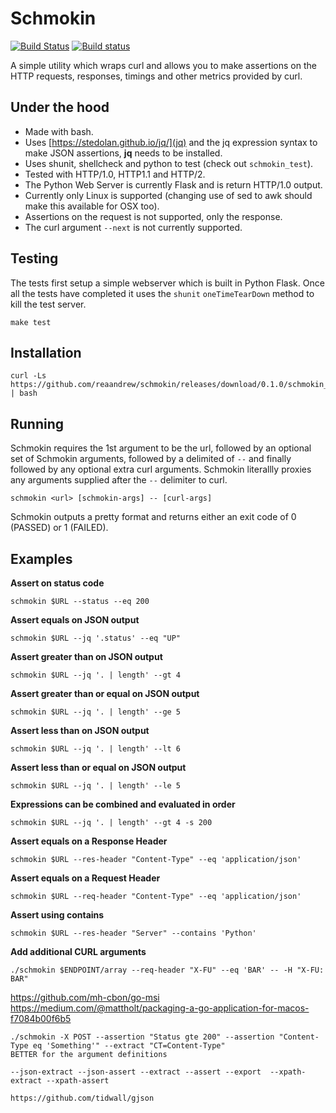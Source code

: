 # Schmokin

[![Build Status](https://travis-ci.org/reaandrew/schmokin.svg?branch=master)](https://travis-ci.org/reaandrew/schmokin)
[![Build status](https://ci.appveyor.com/api/projects/status/vmplaucxbdomlpoc?svg=true)](https://ci.appveyor.com/project/REAANDREW/schmokin)

A simple utility which wraps curl and allows you to make assertions on the HTTP requests, responses, timings and other metrics provided by curl.

## Under the hood

- Made with bash.
- Uses [https://stedolan.github.io/jq/](jq) and the jq expression syntax to make JSON assertions, **jq** needs to be installed.
- Uses shunit, shellcheck and python to test (check out `schmokin_test`).
- Tested with HTTP/1.0, HTTP1.1 and HTTP/2. 
- The Python Web Server is currently Flask and is return HTTP/1.0 output.
- Currently only Linux is supported (changing use of sed to awk should make this available for OSX too).
- Assertions on the request is not supported, only the response.
- The curl argument `--next` is not currently supported.

## Testing

The tests first setup a simple webserver which is built in Python Flask.  Once all the tests have completed it uses the `shunit` `oneTimeTearDown` method to kill the test server.

```
make test
```

## Installation

```
curl -Ls https://github.com/reaandrew/schmokin/releases/download/0.1.0/schmokin_install | bash
```

## Running

Schmokin requires the 1st argument to be the url, followed by an optional set of Schmokin arguments, followed by a delimited of `--` and finally followed by any optional extra curl arguments.  Schmokin literallly proxies any arguments supplied after the `--` delimiter to curl.

```
schmokin <url> [schmokin-args] -- [curl-args]
```
Schmokin outputs a pretty format and returns either an exit code of 0 (PASSED) or 1 (FAILED).

## Examples

**Assert on status code**

```
schmokin $URL --status --eq 200
```

**Assert equals on JSON output**

```
schmokin $URL --jq '.status' --eq "UP"
```

**Assert greater than on JSON output**

```
schmokin $URL --jq '. | length' --gt 4
```

**Assert greater than or equal on JSON output**

```
schmokin $URL --jq '. | length' --ge 5
```

**Assert less than on JSON output**

```
schmokin $URL --jq '. | length' --lt 6
```

**Assert less than or equal on JSON output**

```
schmokin $URL --jq '. | length' --le 5
```

**Expressions can be combined and evaluated in order**

```
schmokin $URL --jq '. | length' --gt 4 -s 200
```

**Assert equals on a Response Header**

```
schmokin $URL --res-header "Content-Type" --eq 'application/json'
```

**Assert equals on a Request Header**

```
schmokin $URL --req-header "Content-Type" --eq 'application/json'
```

**Assert using contains**

```
schmokin $URL --res-header "Server" --contains 'Python'
```

**Add additional CURL arguments**

```
./schmokin $ENDPOINT/array --req-header "X-FU" --eq 'BAR' -- -H "X-FU: BAR"
```


https://github.com/mh-cbon/go-msi
https://medium.com/@mattholt/packaging-a-go-application-for-macos-f7084b00f6b5

```
./schmokin -X POST --assertion "Status gte 200" --assertion "Content-Type eq 'Something'" --extract "CT=Content-Type"
BETTER for the argument definitions 

--json-extract --json-assert --extract --assert --export  --xpath-extract --xpath-assert

https://github.com/tidwall/gjson
```

